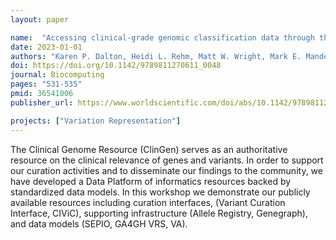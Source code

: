```yaml
---
layout: paper

name:  "Accessing clinical-grade genomic classification data through the ClinGen Data Platform"
date: 2023-01-01
authors: "Karen P. Dalton, Heidi L. Rehm, Matt W. Wright, Mark E. Mandell, Kilannin Krysiak, Lawrence Babb, Kevin Riehle, Tristan Nelson, and Alex H. Wagner"
doi: https://doi.org/10.1142/9789811270611_0048
journal: Biocomputing
pages: "531-535"
pmid: 36541006
publisher_url: https://www.worldscientific.com/doi/abs/10.1142/9789811270611_0048

projects: ["Variation Representation"]
---
```

The Clinical Genome Resource (ClinGen) serves as an authoritative resource on the clinical relevance of genes and variants. In order to support our curation activities and to disseminate our findings to the community, we have developed a Data Platform of informatics resources backed by standardized data models. In this workshop we demonstrate our publicly available resources including curation interfaces, (Variant Curation Interface, CIViC), supporting infrastructure (Allele Registry, Genegraph), and data models (SEPIO, GA4GH VRS, VA).
